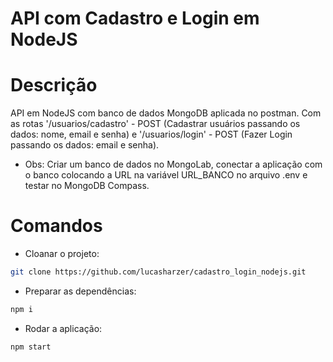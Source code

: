 # API com Cadastro e Login em NodeJS

# Descrição

API em NodeJS com banco de dados MongoDB aplicada no postman. Com as rotas '/usuarios/cadastro' - POST (Cadastrar usuários passando os dados: nome, email e senha) e '/usuarios/login' - POST (Fazer Login passando os dados: email e senha).

- Obs: Criar um banco de dados no MongoLab, conectar a aplicação com o banco colocando a URL na variável URL_BANCO no arquivo .env e testar no MongoDB Compass.


# Comandos

- Cloanar o projeto:

```bash
git clone https://github.com/lucasharzer/cadastro_login_nodejs.git
```

- Preparar as dependências:

```bash
npm i
```

- Rodar a aplicação:

```bash
npm start
```
